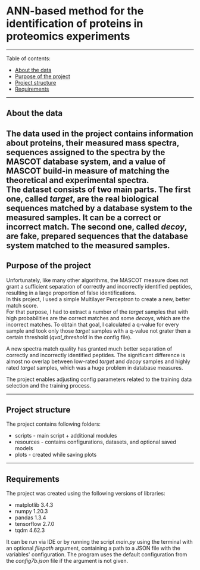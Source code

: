 # ANN-based method for the identification of proteins in proteomics experiments

-----------
Table of contents:
- [ About the data ](#data)
- [ Purpose of the project ](#project)
- [ Project structure ](#struct)
- [ Requirements ](#req)

-----------
<a name="data"></a>
## About the data 
The data used in the project contains information about proteins, their measured mass spectra, sequences 
assigned to the spectra by the MASCOT database system, and a value of MASCOT build-in measure of matching the 
theoretical and experimental spectra. <br />
The dataset consists of two main parts. The first one, called *target*, are the real biological sequences 
matched by a database system to the measured samples. It can be a correct or incorrect match. The second one, called *decoy*, are fake, prepared sequences that the database system matched to the measured samples. <br />
-----------
<a name="project"></a>
## Purpose of the project
Unfortunately, like many other algorithms, the MASCOT measure does not grant a sufficient 
separation of correctly and incorrectly identified peptides, resulting in a large proportion 
of false identifications. <br />
In this project, I used a simple Multilayer Perceptron to create a new, better match score.
<br />
For that purpose, I had to extract a number of the *target* samples that with high probabilities are the correct matches and some *decoys*, which are the incorrect matches. To obtain that goal, I calculated a q-value for every sample and took only those *target* samples with a q-value not grater 
then a certain threshold (*qval_threshold* in the config file).

A new spectra match quality has granted much better separation of correctly and incorrectly identified peptides.
The significant difference is almost no overlap between low-rated *target* and *decoy* samples and highly rated *target* samples,
which was a huge problem in database measures. 

The project enables adjusting config parameters related to the training data selection and the training process.

-----------
<a name="struct"></a>
## Project structure 
The project contains following folders:
- scripts - main script + additional modules 
- resources - contains configurations, datasets, and optional saved models
- plots - created while saving plots  

-----------
<a name="req"></a>
## Requirements 
The project was created using the following versions of libraries:
- matplotlib 3.4.3
- numpy 1.20.3
- pandas 1.3.4
- tensorflow 2.7.0
- tqdm 4.62.3

It can be run via IDE or by running the script *main.py* using the terminal with an optional *filepath* argument, 
containing a path to a JSON file with the variables' configuration. The program uses the default configuration from the *config7b.json* file if the argument is not given.
